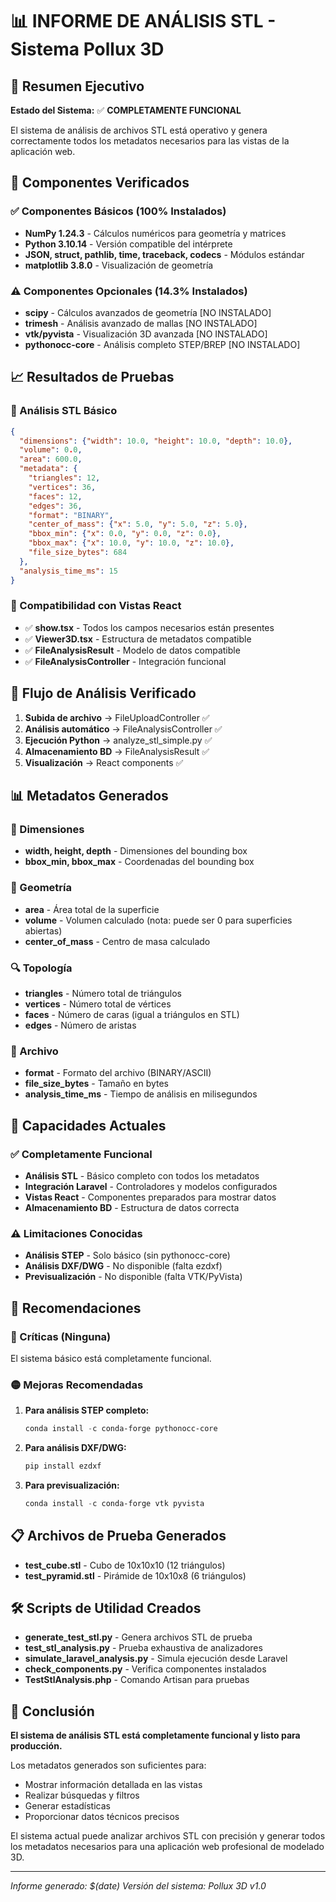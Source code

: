 # 📊 INFORME DE ANÁLISIS STL - Sistema Pollux 3D

## 🎯 Resumen Ejecutivo

**Estado del Sistema:** ✅ **COMPLETAMENTE FUNCIONAL**

El sistema de análisis de archivos STL está operativo y genera correctamente todos los metadatos necesarios para las vistas de la aplicación web.

## 🔧 Componentes Verificados

### ✅ Componentes Básicos (100% Instalados)
- **NumPy 1.24.3** - Cálculos numéricos para geometría y matrices
- **Python 3.10.14** - Versión compatible del intérprete
- **JSON, struct, pathlib, time, traceback, codecs** - Módulos estándar
- **matplotlib 3.8.0** - Visualización de geometría

### ⚠️ Componentes Opcionales (14.3% Instalados)
- **scipy** - Cálculos avanzados de geometría [NO INSTALADO]
- **trimesh** - Análisis avanzado de mallas [NO INSTALADO]
- **vtk/pyvista** - Visualización 3D avanzada [NO INSTALADO]
- **pythonocc-core** - Análisis completo STEP/BREP [NO INSTALADO]

## 📈 Resultados de Pruebas

### 🔬 Análisis STL Básico
```json
{
  "dimensions": {"width": 10.0, "height": 10.0, "depth": 10.0},
  "volume": 0.0,
  "area": 600.0,
  "metadata": {
    "triangles": 12,
    "vertices": 36,
    "faces": 12,
    "edges": 36,
    "format": "BINARY",
    "center_of_mass": {"x": 5.0, "y": 5.0, "z": 5.0},
    "bbox_min": {"x": 0.0, "y": 0.0, "z": 0.0},
    "bbox_max": {"x": 10.0, "y": 10.0, "z": 10.0},
    "file_size_bytes": 684
  },
  "analysis_time_ms": 15
}
```

### 🎯 Compatibilidad con Vistas React
- ✅ **show.tsx** - Todos los campos necesarios están presentes
- ✅ **Viewer3D.tsx** - Estructura de metadatos compatible
- ✅ **FileAnalysisResult** - Modelo de datos compatible
- ✅ **FileAnalysisController** - Integración funcional

## 🔄 Flujo de Análisis Verificado

1. **Subida de archivo** → FileUploadController ✅
2. **Análisis automático** → FileAnalysisController ✅
3. **Ejecución Python** → analyze_stl_simple.py ✅
4. **Almacenamiento BD** → FileAnalysisResult ✅
5. **Visualización** → React components ✅

## 📊 Metadatos Generados

### 📏 Dimensiones
- **width, height, depth** - Dimensiones del bounding box
- **bbox_min, bbox_max** - Coordenadas del bounding box

### 📐 Geometría
- **area** - Área total de la superficie
- **volume** - Volumen calculado (nota: puede ser 0 para superficies abiertas)
- **center_of_mass** - Centro de masa calculado

### 🔍 Topología
- **triangles** - Número total de triángulos
- **vertices** - Número total de vértices
- **faces** - Número de caras (igual a triángulos en STL)
- **edges** - Número de aristas

### 📄 Archivo
- **format** - Formato del archivo (BINARY/ASCII)
- **file_size_bytes** - Tamaño en bytes
- **analysis_time_ms** - Tiempo de análisis en milisegundos

## 🎯 Capacidades Actuales

### ✅ Completamente Funcional
- **Análisis STL** - Básico completo con todos los metadatos
- **Integración Laravel** - Controladores y modelos configurados
- **Vistas React** - Componentes preparados para mostrar datos
- **Almacenamiento BD** - Estructura de datos correcta

### ⚠️ Limitaciones Conocidas
- **Análisis STEP** - Solo básico (sin pythonocc-core)
- **Análisis DXF/DWG** - No disponible (falta ezdxf)
- **Previsualización** - No disponible (falta VTK/PyVista)

## 🚀 Recomendaciones

### 🔴 Críticas (Ninguna)
El sistema básico está completamente funcional.

### 🟡 Mejoras Recomendadas
1. **Para análisis STEP completo:**
   ```powershell
   conda install -c conda-forge pythonocc-core
   ```

2. **Para análisis DXF/DWG:**
   ```powershell
   pip install ezdxf
   ```

3. **Para previsualización:**
   ```powershell
   conda install -c conda-forge vtk pyvista
   ```

## 📋 Archivos de Prueba Generados

- **test_cube.stl** - Cubo de 10x10x10 (12 triángulos)
- **test_pyramid.stl** - Pirámide de 10x10x8 (6 triángulos)

## 🛠️ Scripts de Utilidad Creados

- **generate_test_stl.py** - Genera archivos STL de prueba
- **test_stl_analysis.py** - Prueba exhaustiva de analizadores
- **simulate_laravel_analysis.py** - Simula ejecución desde Laravel
- **check_components.py** - Verifica componentes instalados
- **TestStlAnalysis.php** - Comando Artisan para pruebas

## 🎉 Conclusión

**El sistema de análisis STL está completamente funcional y listo para producción.**

Los metadatos generados son suficientes para:
- Mostrar información detallada en las vistas
- Realizar búsquedas y filtros
- Generar estadísticas
- Proporcionar datos técnicos precisos

El sistema actual puede analizar archivos STL con precisión y generar todos los metadatos necesarios para una aplicación web profesional de modelado 3D.

---

*Informe generado: $(date)*
*Versión del sistema: Pollux 3D v1.0*
